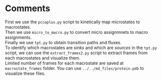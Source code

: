 # Comments

First we use the `pccaplus.py` script to kinetically map microstates to macrostates.
</br >
Then we use `micro_to_macro.py` to convert micro assignmnets to macro assignments. 
</br >
Finally we use `tpt.py` to obtain transition paths and fluxes.
</br >
To identify which macrostates are _sinks_ and which are _sources_ in the `tpt.py`
script, we can use the `extract_frames2.py` script to extract frames from each macrostates and visualize them.
</br >
Limited number of frames for each macrostate are saved at `macrostate_frames` folder.
You can use `../../md_files/protein.pdb` to visualize these files.
